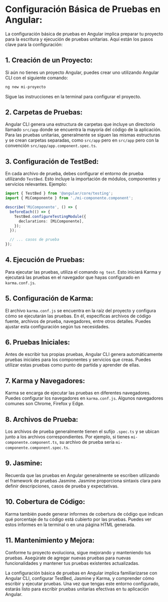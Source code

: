 # Configuración Básica de Pruebas en Angular:

La configuración básica de pruebas en Angular implica preparar tu proyecto para la escritura y ejecución de pruebas unitarias. Aquí están los pasos clave para la configuración:

## **1. Creación de un Proyecto:**

Si aún no tienes un proyecto Angular, puedes crear uno utilizando Angular CLI con el siguiente comando:

```bash
ng new mi-proyecto
```

Sigue las instrucciones en la terminal para configurar el proyecto.

## **2. Carpetas de Pruebas:**

Angular CLI genera una estructura de carpetas que incluye un directorio llamado `src/app` donde se encuentra la mayoría del código de la aplicación. Para las pruebas unitarias, generalmente se siguen las mismas estructuras y se crean carpetas separadas, como `src/app` pero en `src/app` pero con la convención `src/app/app.component.spec.ts`.

## **3. Configuración de TestBed:**

En cada archivo de prueba, debes configurar el entorno de prueba utilizando `TestBed`. Esto incluye la importación de módulos, componentes y servicios relevantes. Ejemplo:

```typescript
import { TestBed } from '@angular/core/testing';
import { MiComponente } from './mi-componente.component';

describe('MiComponente', () => {
  beforeEach(() => {
    TestBed.configureTestingModule({
      declarations: [MiComponente],
    });
  });

  // ... casos de prueba
});
```

## **4. Ejecución de Pruebas:**

Para ejecutar las pruebas, utiliza el comando `ng test`. Esto iniciará Karma y ejecutará las pruebas en el navegador que hayas configurado en `karma.conf.js`.

## **5. Configuración de Karma:**

El archivo `karma.conf.js` se encuentra en la raíz del proyecto y configura cómo se ejecutarán las pruebas. En él, especificas archivos de código fuente, archivos de prueba, navegadores, entre otros detalles. Puedes ajustar esta configuración según tus necesidades.

## **6. Pruebas Iniciales:**

Antes de escribir tus propias pruebas, Angular CLI genera automáticamente pruebas iniciales para los componentes y servicios que creas. Puedes utilizar estas pruebas como punto de partida y aprender de ellas.

## **7. Karma y Navegadores:**

Karma se encarga de ejecutar las pruebas en diferentes navegadores. Puedes configurar los navegadores en `karma.conf.js`. Algunos navegadores comunes son Chrome, Firefox y Edge.

## **8. Archivos de Prueba:**

Los archivos de prueba generalmente tienen el sufijo `.spec.ts` y se ubican junto a los archivos correspondientes. Por ejemplo, si tienes `mi-componente.component.ts`, su archivo de prueba sería `mi-componente.component.spec.ts`.

## **9. Jasmine:**

Recuerda que las pruebas en Angular generalmente se escriben utilizando el framework de pruebas Jasmine. Jasmine proporciona sintaxis clara para definir descripciones, casos de prueba y expectativas.

## **10. Cobertura de Código:**

Karma también puede generar informes de cobertura de código que indican qué porcentaje de tu código está cubierto por las pruebas. Puedes ver estos informes en la terminal o en una página HTML generada.

## **11. Mantenimiento y Mejora:**

Conforme tu proyecto evoluciona, sigue mejorando y manteniendo tus pruebas. Asegúrate de agregar nuevas pruebas para nuevas funcionalidades y mantener tus pruebas existentes actualizadas.

La configuración básica de pruebas en Angular implica familiarizarse con Angular CLI, configurar TestBed, Jasmine y Karma, y comprender cómo escribir y ejecutar pruebas. Una vez que tengas este entorno configurado, estarás listo para escribir pruebas unitarias efectivas en tu aplicación Angular.